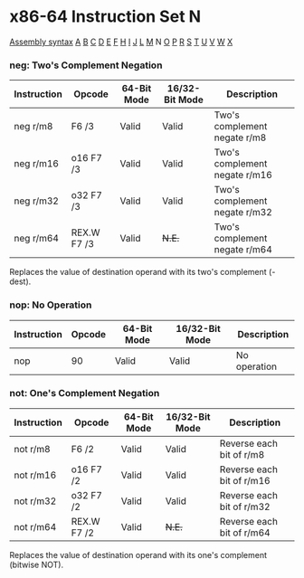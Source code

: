 x86-64 Instruction Set N
========================

[Assembly syntax](AssemblyX64.md)
[A](AssemblyX64A.md) [B](AssemblyX64B.md) [C](AssemblyX64C.md)
[D](AssemblyX64D.md) [E](AssemblyX64E.md) [F](AssemblyX64F.md)
[H](AssemblyX64H.md) [I](AssemblyX64I.md) [J](AssemblyX64J.md)
[L](AssemblyX64L.md) [M](AssemblyX64M.md) N
[O](AssemblyX64O.md) [P](AssemblyX64P.md) [R](AssemblyX64R.md)
[S](AssemblyX64S.md) [T](AssemblyX64T.md) [U](AssemblyX64U.md)
[V](AssemblyX64V.md) [W](AssemblyX64W.md) [X](AssemblyX64X.md)

### neg: Two's Complement Negation

| Instruction | Opcode      | 64-Bit Mode | 16/32-Bit Mode | Description                   |
| ----------- | ----------- | ----------- | -------------- | ----------------------------- |
| neg r/m8    | F6 /3       | Valid       | Valid          | Two's complement negate r/m8  |
| neg r/m16   | o16 F7 /3   | Valid       | Valid          | Two's complement negate r/m16 |
| neg r/m32   | o32 F7 /3   | Valid       | Valid          | Two's complement negate r/m32 |
| neg r/m64   | REX.W F7 /3 | Valid       | ~~N.E.~~       | Two's complement negate r/m64 |

Replaces the value of destination operand with its two's complement (-dest).

### nop: No Operation

| Instruction | Opcode | 64-Bit Mode | 16/32-Bit Mode | Description  |
| ----------- | ------ | ----------- | -------------- | ------------ |
| nop         | 90     | Valid       | Valid          | No operation |

### not: One's Complement Negation

| Instruction | Opcode      | 64-Bit Mode | 16/32-Bit Mode | Description               |
| ----------- | ----------- | ----------- | -------------- | ------------------------- |
| not r/m8    | F6 /2       | Valid       | Valid          | Reverse each bit of r/m8  |
| not r/m16   | o16 F7 /2   | Valid       | Valid          | Reverse each bit of r/m16 |
| not r/m32   | o32 F7 /2   | Valid       | Valid          | Reverse each bit of r/m32 |
| not r/m64   | REX.W F7 /2 | Valid       | ~~N.E.~~       | Reverse each bit of r/m64 |

Replaces the value of destination operand with its one's complement (bitwise NOT).
